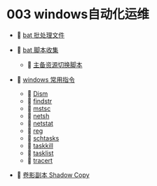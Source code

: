 # 003 windows自动化运维

* 📄 [bat 批处理文件](siyuan://blocks/20240320220136-miywznm)
* 📑 [bat 脚本收集](siyuan://blocks/20240319222503-63mfsbt)

  * 📄 [主备资源切换脚本](siyuan://blocks/20240319222514-f9ezspd)
* 📑 [windows 常用指令](siyuan://blocks/20240319222340-3bu0hmx)

  * 📄 [Dism](siyuan://blocks/20231224155329-fdyp11o)
  * 📄 [findstr](siyuan://blocks/20231227114732-4psu7fi)
  * 📄 [mstsc](siyuan://blocks/20231227114509-isb47y4)
  * 📄 [netsh](siyuan://blocks/20231226132108-si2qqok)
  * 📄 [netstat](siyuan://blocks/20231225203340-6pyrvjz)
  * 📄 [reg](siyuan://blocks/20231227120730-ja0d64j)
  * 📄 [schtasks](siyuan://blocks/20231225201302-8n1sin8)
  * 📄 [taskkill](siyuan://blocks/20231225202711-d8rr105)
  * 📄 [tasklist](siyuan://blocks/20231225202803-d8vb7st)
  * 📄 [tracert](siyuan://blocks/20231227120209-difemfb)
* 📄 [卷影副本 Shadow Copy ](siyuan://blocks/20240129214215-4vr7b9k)

‍
